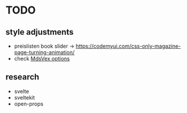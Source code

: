 # TODO

## style adjustments

- preislisten book slider -> https://codemyui.com/css-only-magazine-page-turning-animation/
- check [MdsVex options](https://mdsvex.pngwn.io/docs/#options)

## research

- svelte
- sveltekit
- open-props
